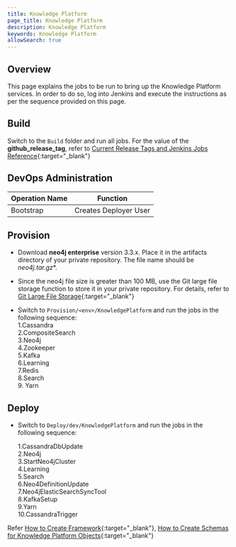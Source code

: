 ```yaml
---
title: Knowledge Platform
page_title: Knowledge Platform
description: Knowledge Platform
keywords: Knowledge Platform
allowSearch: true
--- 
```


## Overview
This page explains the jobs to be run to bring up the Knowledge Platform services. In order to do so, log into Jenkins and execute the instructions as per the sequence provided on this page.

## Build

Switch to the `Build` folder and run all jobs. For the value of the **github_release_tag**, refer to [Current Release Tags and Jenkins Jobs Reference](developer-docs/server-installation/current_release_tags_n_jenkins_jobs){:target="_blank"}

## DevOps Administration

| Operation Name | Function              |
| -------------- | --------------------- |
| Bootstrap      | Creates Deployer User |

## Provision

*   Download **neo4j enterprise** version 3.3.x. Place it in the artifacts directory of your private repository. The file name should be **neo4j*.tar.gz**.
*   Since the neo4j file size is greater than 100 MB, use the Git large file storage function to store it in your private repository. For details, refer to  [Git Large File Storage](https://git-lfs.github.com/){:target="_blank"}

*   Switch to `Provision/<env>/KnowledgePlatform` and run the jobs in the following sequence:   
    1.Cassandra   
    2.CompositeSearch   
    3.Neo4j   
    4.Zookeeper   
    5.Kafka   
    6.Learning   
    7.Redis   
    8.Search   
    9. Yarn   

## Deploy

*   Switch to `Deploy/dev/KnowledgePlatform` and run the jobs in the following sequence:

    1.CassandraDbUpdate  
    2.Neo4j   
    3.StartNeo4jCluster   
    4.Learning   
    5.Search   
    6.Neo4DefinitionUpdate  
    7.Neo4jElasticSearchSyncTool   
    8.KafkaSetup   
    9.Yarn  
    10.CassandraTrigger


Refer [How to Create Framework](developer-docs/how-to-guide/how_to_create_framework_in_sunbird){:target="_blank"}, [How to Create Schemas for Knowledge Platform Objects](developer-docs/server-installation/knowledge-platform-object-schema){:target="_blank"}
